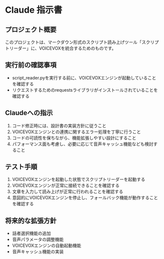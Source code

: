 # Claude 指示書

## プロジェクト概要
このプロジェクトは、マークダウン形式のスクリプト読み上げツール「スクリプトリーダー」に、VOICEVOXを統合するためのものです。

## 実行前の確認事項
- script_reader.pyを実行する前に、VOICEVOXエンジンが起動していることを確認する
- リクエストするためのrequestsライブラリがインストールされていることを確認する

## Claudeへの指示
1. コード修正時には、設計書の実装方針に従うこと
2. VOICEVOXエンジンとの連携に関するエラー処理を丁寧に行うこと
3. コードの可読性を保ちながら、機能拡張しやすい設計にすること
4. パフォーマンス面も考慮し、必要に応じて音声キャッシュ機能なども検討すること

## テスト手順
1. VOICEVOXエンジンを起動した状態でスクリプトリーダーを起動する
2. VOICEVOXエンジンが正常に接続できることを確認する
3. 文章を入力して読み上げが正常に行われることを確認する
4. 意図的にVOICEVOXエンジンを停止し、フォールバック機能が動作することを確認する

## 将来的な拡張方針
- 話者選択機能の追加
- 音声パラメータの調整機能
- VOICEVOXエンジンの自動起動機能
- 音声キャッシュ機能の実装